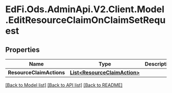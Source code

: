 # EdFi.Ods.AdminApi.V2.Client.Model.EditResourceClaimOnClaimSetRequest

## Properties

Name | Type | Description | Notes
------------ | ------------- | ------------- | -------------
**ResourceClaimActions** | [**List&lt;ResourceClaimAction&gt;**](ResourceClaimAction.md) |  | [optional] 

[[Back to Model list]](../../README.md#documentation-for-models) [[Back to API list]](../../README.md#documentation-for-api-endpoints) [[Back to README]](../../README.md)

